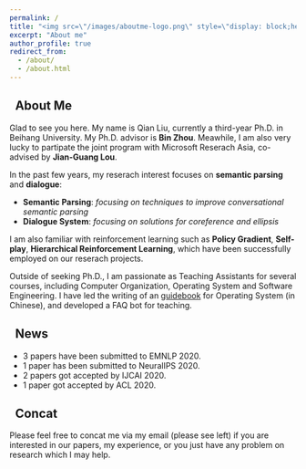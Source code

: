 ```yaml
---
permalink: /
title: "<img src=\"/images/aboutme-logo.png\" style=\"display: block;height:2em;vertical-align: middle;margin-left: auto;margin-right: auto;\">"
excerpt: "About me"
author_profile: true
redirect_from: 
  - /about/
  - /about.html
---
```


## <i class="fa fa-ft fa-info-circle"></i>&nbsp;&nbsp;About Me

Glad to see you here. My name is Qian Liu, currently a third-year Ph.D. in Beihang University. My Ph.D. advisor is **Bin Zhou**. Meawhile, I am also very lucky to partipate the joint program with Microsoft Reserach Asia, co-advised by **Jian-Guang Lou**.

In the past few years, my reserach interest focuses on **semantic parsing** and **dialogue**:
* **Semantic Parsing**: *focusing on techniques to improve conversational semantic parsing*
* **Dialogue System**: *focusing on solutions for coreference and ellipsis*

I am also familiar with reinforcement learning such as **Policy Gradient**, **Self-play**, **Hierarchical Reinforcement Learning**, which have been successfully employed on our reserach projects.

Outside of seeking Ph.D., I am passionate as Teaching Assistants for several courses, including Computer Organization, Operating System and Software Engineering. I have led the writing of an [guidebook](https://github.com/SivilTaram/BUAAOS-guide-book) for Operating System (in Chinese), and developed a FAQ bot for teaching.

## <i class="fa fa-ft fa-fire"></i>&nbsp;&nbsp;News

* 3 papers have been submitted to EMNLP 2020.
* 1 paper has been submitted to NeuralIPS 2020.
* 2 papers got accepted by IJCAI 2020.
* 1 paper got accepted by ACL 2020.

## <i class="fa fa-ft fa-anchor"></i>&nbsp;&nbsp;Concat
Please feel free to concat me via my email (please see left) if you are interested in our papers, my experience, or you just have any problem on research which I may help. 

<script type="text/javascript" id="clustrmaps" src="//cdn.clustrmaps.com/map_v2.js?cl=ffffff&w=200&t=tt&d=ttkJZYV_JYWsZaLTPSNNB_KpBVL7-FpSVOfSmz5CsC8&co=2d78ad&cmo=3acc3a&cmn=ff5353&ct=ffffff"></script>
